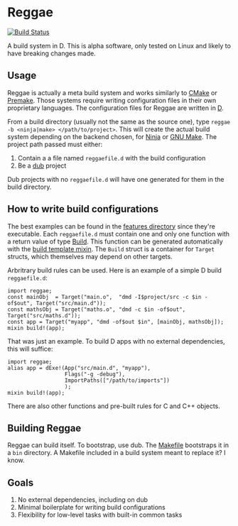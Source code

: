Reggae
=======
[![Build Status](https://travis-ci.org/atilaneves/reggae.png?branch=master)](https://travis-ci.org/atilaneves/reggae)


A build system in D. This is alpha software, only tested on Linux and likely to have breaking changes made.

Usage
-----

Reggae is actually a meta build system and works similarly to
[CMake](http://www.cmake.org/) or
[Premake](http://premake.github.io/). Those systems require writing
configuration files in their own proprietary languages. The
configuration files for Reggae are written in [D](http://dlang.org).

From a build directory (usually not the same as the source one),
type `reggae -b <ninja|make> </path/to/project>`. This will create the actual build system depending
on the backend chosen, for [Ninja](http://martine.github.io/ninja/) or
[GNU Make](https://www.gnu.org/software/make/).
The project path passed must either:

1. Contain a a file named `reggaefile.d` with the build configuration
2. Be a [dub](http://code.dlang.org/about) project

Dub projects with no `reggaefile.d` will have one generated for them in the build directory.

How to write build configurations
---------------------------------
The best examples can be found in the [features directory](features) since they're executable.
Each `reggaefile.d` must contain one and only one function with a return value of type
[Build](payload/reggae/build.d). This function can be generated automatically with the
[build template mixin](payload/reggae/build.d). The `Build` struct is a container for
`Target` structs, which themselves may depend on other targets.

Arbritrary build rules can be used. Here is an example of a simple D build `reggaefile.d`:

    import reggae;
    const mainObj  = Target("main.o",  "dmd -I$project/src -c $in -of$out", Target("src/main.d"));
    const mathsObj = Target("maths.o", "dmd -c $in -of$out", Target("src/maths.d"));
    const app = Target("myapp", "dmd -of$out $in", [mainObj, mathsObj]);
    mixin build!(app);

That was just an example. To build D apps with no external dependencies, this will suffice:

    import reggae;
    alias app = dExe!(App("src/main.d", "myapp"),
                      Flags("-g -debug"),
                      ImportPaths(["/path/to/imports"])
                      );
    mixin build!(app);

There are also other functions and pre-built rules for C and C++ objects.


Building Reggae
---------------

Reggae can build itself. To bootstrap, use dub. The [Makefile](Makefile) bootstraps it in a `bin`
directory. A Makefile included in a build system meant to replace it? I know.

Goals
-----
1. No external dependencies, including on dub
2. Minimal boilerplate for writing build configurations
3. Flexibility for low-level tasks with built-in common tasks

